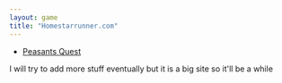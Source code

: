 ```yaml
---
layout: game
title: "Homestarrunner.com"
---
```


<ul>
    <li><a href="peasantsquest/">Peasants Quest</a></li>

</ul>
<p>I will try to add more stuff eventually but it is a big site so it'll be a while</p>
